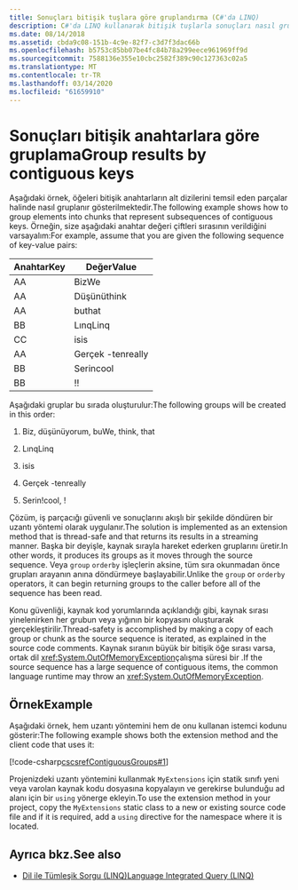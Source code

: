 ```yaml
---
title: Sonuçları bitişik tuşlara göre gruplandırma (C#'da LINQ)
description: C#'da LINQ kullanarak bitişik tuşlarla sonuçları nasıl gruplandırmak.
ms.date: 08/14/2018
ms.assetid: cbda9c08-151b-4c9e-82f7-c3d7f3dac66b
ms.openlocfilehash: b5753c85bb07be4fc84b78a299eece961969ff9d
ms.sourcegitcommit: 7588136e355e10cbc2582f389c90c127363c02a5
ms.translationtype: MT
ms.contentlocale: tr-TR
ms.lasthandoff: 03/14/2020
ms.locfileid: "61659910"
---
```

# <a name="group-results-by-contiguous-keys"></a><span data-ttu-id="79095-103">Sonuçları bitişik anahtarlara göre gruplama</span><span class="sxs-lookup"><span data-stu-id="79095-103">Group results by contiguous keys</span></span>

<span data-ttu-id="79095-104">Aşağıdaki örnek, öğeleri bitişik anahtarların alt dizilerini temsil eden parçalar halinde nasıl gruplanır gösterilmektedir.</span><span class="sxs-lookup"><span data-stu-id="79095-104">The following example shows how to group elements into chunks that represent subsequences of contiguous keys.</span></span> <span data-ttu-id="79095-105">Örneğin, size aşağıdaki anahtar değeri çiftleri sırasının verildiğini varsayalım:</span><span class="sxs-lookup"><span data-stu-id="79095-105">For example, assume that you are given the following sequence of key-value pairs:</span></span>

|<span data-ttu-id="79095-106">Anahtar</span><span class="sxs-lookup"><span data-stu-id="79095-106">Key</span></span>|<span data-ttu-id="79095-107">Değer</span><span class="sxs-lookup"><span data-stu-id="79095-107">Value</span></span>|
|---------|-----------|
|<span data-ttu-id="79095-108">A</span><span class="sxs-lookup"><span data-stu-id="79095-108">A</span></span>|<span data-ttu-id="79095-109">Biz</span><span class="sxs-lookup"><span data-stu-id="79095-109">We</span></span>|
|<span data-ttu-id="79095-110">A</span><span class="sxs-lookup"><span data-stu-id="79095-110">A</span></span>|<span data-ttu-id="79095-111">Düşünü</span><span class="sxs-lookup"><span data-stu-id="79095-111">think</span></span>|
|<span data-ttu-id="79095-112">A</span><span class="sxs-lookup"><span data-stu-id="79095-112">A</span></span>|<span data-ttu-id="79095-113">bu</span><span class="sxs-lookup"><span data-stu-id="79095-113">that</span></span>|
|<span data-ttu-id="79095-114">B</span><span class="sxs-lookup"><span data-stu-id="79095-114">B</span></span>|<span data-ttu-id="79095-115">Lınq</span><span class="sxs-lookup"><span data-stu-id="79095-115">Linq</span></span>|
|<span data-ttu-id="79095-116">C</span><span class="sxs-lookup"><span data-stu-id="79095-116">C</span></span>|<span data-ttu-id="79095-117">is</span><span class="sxs-lookup"><span data-stu-id="79095-117">is</span></span>|
|<span data-ttu-id="79095-118">A</span><span class="sxs-lookup"><span data-stu-id="79095-118">A</span></span>|<span data-ttu-id="79095-119">Gerçek -ten</span><span class="sxs-lookup"><span data-stu-id="79095-119">really</span></span>|
|<span data-ttu-id="79095-120">B</span><span class="sxs-lookup"><span data-stu-id="79095-120">B</span></span>|<span data-ttu-id="79095-121">Serin</span><span class="sxs-lookup"><span data-stu-id="79095-121">cool</span></span>|
|<span data-ttu-id="79095-122">B</span><span class="sxs-lookup"><span data-stu-id="79095-122">B</span></span>|<span data-ttu-id="79095-123">!</span><span class="sxs-lookup"><span data-stu-id="79095-123">!</span></span>|

<span data-ttu-id="79095-124">Aşağıdaki gruplar bu sırada oluşturulur:</span><span class="sxs-lookup"><span data-stu-id="79095-124">The following groups will be created in this order:</span></span>

1. <span data-ttu-id="79095-125">Biz, düşünüyorum, bu</span><span class="sxs-lookup"><span data-stu-id="79095-125">We, think, that</span></span>

2. <span data-ttu-id="79095-126">Lınq</span><span class="sxs-lookup"><span data-stu-id="79095-126">Linq</span></span>

3. <span data-ttu-id="79095-127">is</span><span class="sxs-lookup"><span data-stu-id="79095-127">is</span></span>

4. <span data-ttu-id="79095-128">Gerçek -ten</span><span class="sxs-lookup"><span data-stu-id="79095-128">really</span></span>

5. <span data-ttu-id="79095-129">Serin!</span><span class="sxs-lookup"><span data-stu-id="79095-129">cool, !</span></span>

<span data-ttu-id="79095-130">Çözüm, iş parçacığı güvenli ve sonuçlarını akışlı bir şekilde döndüren bir uzantı yöntemi olarak uygulanır.</span><span class="sxs-lookup"><span data-stu-id="79095-130">The solution is implemented as an extension method that is thread-safe and that returns its results in a streaming manner.</span></span> <span data-ttu-id="79095-131">Başka bir deyişle, kaynak sırayla hareket ederken gruplarını üretir.</span><span class="sxs-lookup"><span data-stu-id="79095-131">In other words, it produces its groups as it moves through the source sequence.</span></span> <span data-ttu-id="79095-132">Veya `group` `orderby` işleçlerin aksine, tüm sıra okunmadan önce grupları arayanın anına döndürmeye başlayabilir.</span><span class="sxs-lookup"><span data-stu-id="79095-132">Unlike the `group` or `orderby` operators, it can begin returning groups to the caller before all of the sequence has been read.</span></span>

<span data-ttu-id="79095-133">Konu güvenliği, kaynak kod yorumlarında açıklandığı gibi, kaynak sırası yinelenirken her grubun veya yığının bir kopyasını oluşturarak gerçekleştirilir.</span><span class="sxs-lookup"><span data-stu-id="79095-133">Thread-safety is accomplished by making a copy of each group or chunk as the source sequence is iterated, as explained in the source code comments.</span></span> <span data-ttu-id="79095-134">Kaynak sıranın büyük bir bitişik öğe sırası varsa, ortak dil <xref:System.OutOfMemoryException>çalışma süresi bir .</span><span class="sxs-lookup"><span data-stu-id="79095-134">If the source sequence has a large sequence of contiguous items, the common language runtime may throw an <xref:System.OutOfMemoryException>.</span></span>

## <a name="example"></a><span data-ttu-id="79095-135">Örnek</span><span class="sxs-lookup"><span data-stu-id="79095-135">Example</span></span>

<span data-ttu-id="79095-136">Aşağıdaki örnek, hem uzantı yöntemini hem de onu kullanan istemci kodunu gösterir:</span><span class="sxs-lookup"><span data-stu-id="79095-136">The following example shows both the extension method and the client code that uses it:</span></span>

[!code-csharp[cscsrefContiguousGroups#1](~/samples/snippets/csharp/concepts/linq/how-to-group-results-by-contiguous-keys_1.cs)]

<span data-ttu-id="79095-137">Projenizdeki uzantı yöntemini kullanmak `MyExtensions` için statik sınıfı yeni veya varolan kaynak kodu dosyasına kopyalayın ve gerekirse bulunduğu ad alanı için bir `using` yönerge ekleyin.</span><span class="sxs-lookup"><span data-stu-id="79095-137">To use the extension method in your project, copy the `MyExtensions` static class to a new or existing source code file and if it is required, add a `using` directive for the namespace where it is located.</span></span>

## <a name="see-also"></a><span data-ttu-id="79095-138">Ayrıca bkz.</span><span class="sxs-lookup"><span data-stu-id="79095-138">See also</span></span>

- [<span data-ttu-id="79095-139">Dil ile Tümleşik Sorgu (LINQ)</span><span class="sxs-lookup"><span data-stu-id="79095-139">Language Integrated Query (LINQ)</span></span>](index.md)
